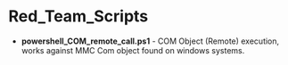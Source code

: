 # Red_Team_Scripts
 * **powershell_COM_remote_call.ps1** - COM Object (Remote) execution, works against MMC Com object found on windows systems.
